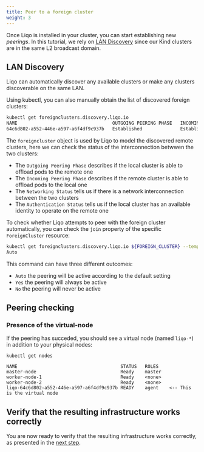 ```yaml
---
title: Peer to a foreign cluster
weight: 3
---
```


Once Liqo is installed in your cluster, you can start establishing new *peerings*. In this tutorial, we rely on [LAN Discovery](/user/post-install/discovery#lan-discovery) since our Kind clusters are in the same L2 broadcast domain.

## LAN Discovery

Liqo can automatically discover any available clusters or make any clusters discoverable on the same LAN.

Using kubectl, you can also manually obtain the list of discovered foreign clusters:

```bash
kubectl get foreignclusters.discovery.liqo.io
NAME                                   OUTGOING PEERING PHASE   INCOMING PEERING PHASE   NETWORKING STATUS   AUTHENTICATION STATUS   AGE
64c6d802-a552-446e-a597-a6f4df9c937b   Established              Established              Established         Established             104s
```

The `foreigncluster` object is used by Liqo to model the discovered remote clusters, here we can check
the status of the interconnection betwwen the two clusters:

* The `Outgoing Peering Phase` describes if the local cluster is able to offload pods to the remote one
* The `Incoming Peering Phase` describes if the remote cluster is able to offload pods to the local one
* The `Networking Status` tells us if there is a network interconnection between the two clusters
* The `Authentication Status` tells us if the local cluster has an available identity to operate on the remote one

To check whether Liqo attempts to peer with the foreign cluster automatically,
you can check the `join` property of the specific `ForeignCluster` resource:

```bash
kubectl get foreignclusters.discovery.liqo.io ${FOREIGN_CLUSTER} --template={{.spec.outgoingPeeringEnabled}}
Auto
```

This command can have three different outcomes:

* `Auto` the peering will be active according to the default setting
* `Yes` the peering will always be active
* `No` the peering will never be active

## Peering checking

### Presence of the virtual-node

If the peering has succeded, you should see a virtual node (named `liqo-*`) in addition to your physical nodes:

```
kubectl get nodes

NAME                                      STATUS   ROLES
master-node                               Ready    master
worker-node-1                             Ready    <none>
worker-node-2                             Ready    <none>
liqo-64c6d802-a552-446e-a597-a6f4df9c937b READY    agent    <-- This is the virtual node
```

## Verify that the resulting infrastructure works correctly

You are now ready to verify that the resulting infrastructure works correctly, as presented in the [next step](../test).
